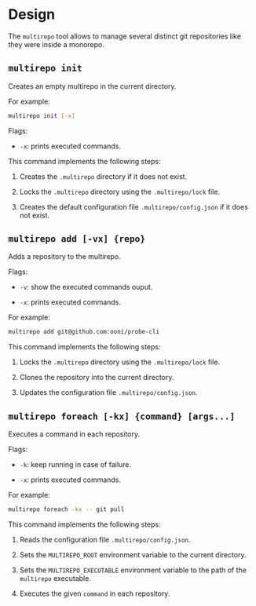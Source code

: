 # Design

The `multirepo` tool allows to manage several distinct git
repositories like they were inside a monorepo.


## `multirepo init`

Creates an empty multirepo in the current directory.

For example:

```bash
multirepo init [-x]
```

Flags:

- `-x`: prints executed commands.

This command implements the following steps:

1. Creates the `.multirepo` directory if it does not exist.

2. Locks the `.multirepo` directory using the `.multirepo/lock` file.

3. Creates the default configuration file `.multirepo/config.json`
if it does not exist.


## `multirepo add [-vx] {repo}`

Adds a repository to the multirepo.

Flags:

- `-v`: show the executed commands ouput.

- `-x`: prints executed commands.

For example:

```bash
multirepo add git@github.com:ooni/probe-cli
```

This command implements the following steps:

1. Locks the `.multirepo` directory using the `.multirepo/lock` file.

2. Clones the repository into the current directory.

3. Updates the configuration file `.multirepo/config.json`.


## `multirepo foreach [-kx] {command} [args...]`

Executes a command in each repository.

Flags:

- `-k`: keep running in case of failure.

- `-x`: prints executed commands.

For example:

```bash
multirepo foreach -kx -- git pull
```

This command implements the following steps:

1. Reads the configuration file `.multirepo/config.json`.

2. Sets the `MULTIREPO_ROOT` environment variable to the current directory.

3. Sets the `MULTIREPO_EXECUTABLE` environment variable to the path of
the `multirepo` executable.

4. Executes the given `command` in each repository.
